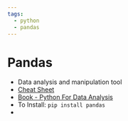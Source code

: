 ```yaml
---
tags:
  - python
  - pandas
---
```

# Pandas
- Data analysis and manipulation tool
- [Cheat Sheet](https://pandas.pydata.org/Pandas_Cheat_Sheet.pdf)
- [Book - Python For Data Analysis](https://www.amazon.com/Python-Data-Analysis-Wrangling-Jupyter-dp-109810403X/dp/109810403X?&linkCode=sl1&tag=quantpytho-20&linkId=2d1788b1f52212848d18095cf9972e07&language=en_US&ref_=as_li_ss_tl)
- To Install: <code>pip install pandas</code>
- 


